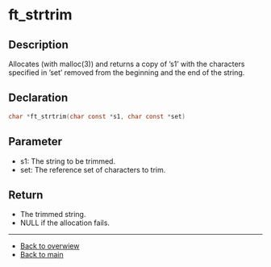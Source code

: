 # ft_strtrim

## Description
Allocates (with malloc(3)) and returns a copy of ’s1’ with the characters specified in ’set’ removed from the beginning and the end of the string.

## Declaration 
```c
char *ft_strtrim(char const *s1, char const *set)
```

## Parameter 
- s1: The string to be trimmed. 
- set: The reference set of characters to trim.

## Return 
- The trimmed string.
- NULL if the allocation fails.

---
- [Back to overwiew](Overview_about_function.md)
- [Back to main](/)
